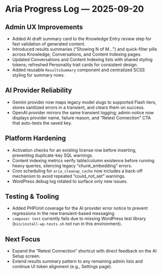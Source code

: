 # Aria Progress Log — 2025-09-20

## Admin UX Improvements
- Added AI draft summary card to the Knowledge Entry review step for fast validation of generated content.
- Introduced results summaries (“Showing N of M…”) and quick-filter pills across Knowledge, Conversations, and Content Indexing pages.
- Updated Conversations and Content Indexing lists with shared styling tokens; refreshed Personality trait cards for consistent design.
- Added reusable `ResultsSummary` component and centralized SCSS styling for summary rows.

## AI Provider Reliability
- Gemini provider now maps legacy model slugs to supported Flash tiers, stores sanitized errors in a transient, and clears them on success.
- OpenAI provider mirrors the same transient logging; admin notice now displays provider name, failure reason, and “Retest Connection” CTA that auto-tests the saved key.

## Platform Hardening
- Activation checks for an existing license row before inserting, preventing duplicate-key SQL warnings.
- Content indexing metrics verify table/column existence before running heavy queries, silencing legacy “chunk_embedding” errors.
- Cron scheduling for `aria_cleanup_cache` now includes a back-off mechanism to avoid repeated “could_not_set” warnings.
- WordPress debug log rotated to surface only new issues.

## Testing & Tooling
- Added PHPUnit coverage for the AI provider error notice to prevent regressions in the new transient-based messaging.
- `composer test` currently fails due to missing WordPress test library (`bin/install-wp-tests.sh` not run in this environment).

## Next Focus
- Expand the “Retest Connection” shortcut with direct feedback on the AI Setup screen.
- Extend results summary pattern to any remaining admin lists and continue UI token alignment (e.g., Settings page).
